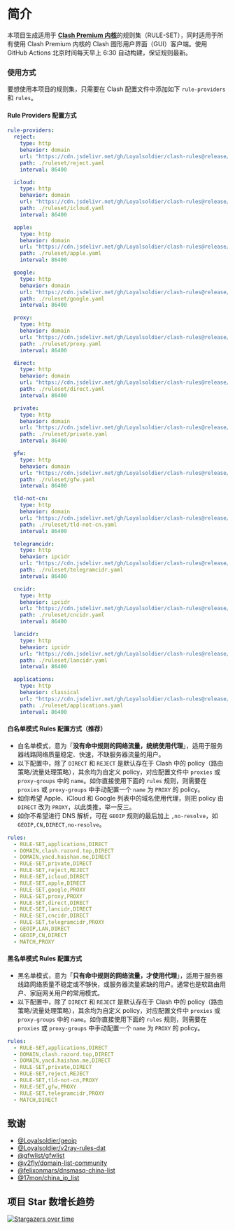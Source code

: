 # 简介

本项目生成适用于 [**Clash Premium 内核**](https://github.com/Dreamacro/clash/releases/tag/premium)的规则集（RULE-SET），同时适用于所有使用 Clash Premium 内核的 Clash 图形用户界面（GUI）客户端。使用 GitHub Actions 北京时间每天早上 6:30 自动构建，保证规则最新。




### 使用方式

要想使用本项目的规则集，只需要在 Clash 配置文件中添加如下 `rule-providers` 和 `rules`。

#### Rule Providers 配置方式

```yaml
rule-providers:
  reject:
    type: http
    behavior: domain
    url: "https://cdn.jsdelivr.net/gh/Loyalsoldier/clash-rules@release/reject.txt"
    path: ./ruleset/reject.yaml
    interval: 86400

  icloud:
    type: http
    behavior: domain
    url: "https://cdn.jsdelivr.net/gh/Loyalsoldier/clash-rules@release/icloud.txt"
    path: ./ruleset/icloud.yaml
    interval: 86400

  apple:
    type: http
    behavior: domain
    url: "https://cdn.jsdelivr.net/gh/Loyalsoldier/clash-rules@release/apple.txt"
    path: ./ruleset/apple.yaml
    interval: 86400

  google:
    type: http
    behavior: domain
    url: "https://cdn.jsdelivr.net/gh/Loyalsoldier/clash-rules@release/google.txt"
    path: ./ruleset/google.yaml
    interval: 86400

  proxy:
    type: http
    behavior: domain
    url: "https://cdn.jsdelivr.net/gh/Loyalsoldier/clash-rules@release/proxy.txt"
    path: ./ruleset/proxy.yaml
    interval: 86400

  direct:
    type: http
    behavior: domain
    url: "https://cdn.jsdelivr.net/gh/Loyalsoldier/clash-rules@release/direct.txt"
    path: ./ruleset/direct.yaml
    interval: 86400

  private:
    type: http
    behavior: domain
    url: "https://cdn.jsdelivr.net/gh/Loyalsoldier/clash-rules@release/private.txt"
    path: ./ruleset/private.yaml
    interval: 86400

  gfw:
    type: http
    behavior: domain
    url: "https://cdn.jsdelivr.net/gh/Loyalsoldier/clash-rules@release/gfw.txt"
    path: ./ruleset/gfw.yaml
    interval: 86400

  tld-not-cn:
    type: http
    behavior: domain
    url: "https://cdn.jsdelivr.net/gh/Loyalsoldier/clash-rules@release/tld-not-cn.txt"
    path: ./ruleset/tld-not-cn.yaml
    interval: 86400

  telegramcidr:
    type: http
    behavior: ipcidr
    url: "https://cdn.jsdelivr.net/gh/Loyalsoldier/clash-rules@release/telegramcidr.txt"
    path: ./ruleset/telegramcidr.yaml
    interval: 86400

  cncidr:
    type: http
    behavior: ipcidr
    url: "https://cdn.jsdelivr.net/gh/Loyalsoldier/clash-rules@release/cncidr.txt"
    path: ./ruleset/cncidr.yaml
    interval: 86400

  lancidr:
    type: http
    behavior: ipcidr
    url: "https://cdn.jsdelivr.net/gh/Loyalsoldier/clash-rules@release/lancidr.txt"
    path: ./ruleset/lancidr.yaml
    interval: 86400

  applications:
    type: http
    behavior: classical
    url: "https://cdn.jsdelivr.net/gh/Loyalsoldier/clash-rules@release/applications.txt"
    path: ./ruleset/applications.yaml
    interval: 86400
```

#### 白名单模式 Rules 配置方式（推荐）

- 白名单模式，意为「**没有命中规则的网络流量，统统使用代理**」，适用于服务器线路网络质量稳定、快速，不缺服务器流量的用户。
- 以下配置中，除了 `DIRECT` 和 `REJECT` 是默认存在于 Clash 中的 policy（路由策略/流量处理策略），其余均为自定义 policy，对应配置文件中 `proxies` 或 `proxy-groups` 中的 `name`。如你直接使用下面的 `rules` 规则，则需要在 `proxies` 或 `proxy-groups` 中手动配置一个 `name` 为 `PROXY` 的 policy。
- 如你希望 Apple、iCloud 和 Google 列表中的域名使用代理，则把 policy 由 `DIRECT` 改为 `PROXY`，以此类推，举一反三。
- 如你不希望进行 DNS 解析，可在 `GEOIP` 规则的最后加上 `,no-resolve`，如 `GEOIP,CN,DIRECT,no-resolve`。

```yaml
rules:
  - RULE-SET,applications,DIRECT
  - DOMAIN,clash.razord.top,DIRECT
  - DOMAIN,yacd.haishan.me,DIRECT
  - RULE-SET,private,DIRECT
  - RULE-SET,reject,REJECT
  - RULE-SET,icloud,DIRECT
  - RULE-SET,apple,DIRECT
  - RULE-SET,google,PROXY
  - RULE-SET,proxy,PROXY
  - RULE-SET,direct,DIRECT
  - RULE-SET,lancidr,DIRECT
  - RULE-SET,cncidr,DIRECT
  - RULE-SET,telegramcidr,PROXY
  - GEOIP,LAN,DIRECT
  - GEOIP,CN,DIRECT
  - MATCH,PROXY
```

#### 黑名单模式 Rules 配置方式

- 黑名单模式，意为「**只有命中规则的网络流量，才使用代理**」，适用于服务器线路网络质量不稳定或不够快，或服务器流量紧缺的用户。通常也是软路由用户、家庭网关用户的常用模式。
- 以下配置中，除了 `DIRECT` 和 `REJECT` 是默认存在于 Clash 中的 policy（路由策略/流量处理策略），其余均为自定义 policy，对应配置文件中 `proxies` 或 `proxy-groups` 中的 `name`。如你直接使用下面的 `rules` 规则，则需要在 `proxies` 或 `proxy-groups` 中手动配置一个 `name` 为 `PROXY` 的 policy。

```yaml
rules:
  - RULE-SET,applications,DIRECT
  - DOMAIN,clash.razord.top,DIRECT
  - DOMAIN,yacd.haishan.me,DIRECT
  - RULE-SET,private,DIRECT
  - RULE-SET,reject,REJECT
  - RULE-SET,tld-not-cn,PROXY
  - RULE-SET,gfw,PROXY
  - RULE-SET,telegramcidr,PROXY
  - MATCH,DIRECT
```

## 致谢

- [@Loyalsoldier/geoip](https://github.com/Loyalsoldier/geoip)
- [@Loyalsoldier/v2ray-rules-dat](https://github.com/Loyalsoldier/v2ray-rules-dat)
- [@gfwlist/gfwlist](https://github.com/gfwlist/gfwlist)
- [@v2fly/domain-list-community](https://github.com/v2fly/domain-list-community)
- [@felixonmars/dnsmasq-china-list](https://github.com/felixonmars/dnsmasq-china-list)
- [@17mon/china_ip_list](https://github.com/17mon/china_ip_list)

## 项目 Star 数增长趋势

[![Stargazers over time](https://starchart.cc/Loyalsoldier/clash-rules.svg)](https://starchart.cc/Loyalsoldier/clash-rules)
